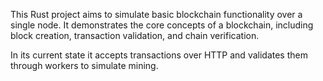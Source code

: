 This Rust project aims to simulate basic blockchain functionality over a single node.
It demonstrates the core concepts of a blockchain, including block creation, transaction validation, and chain verification.

In its current state it accepts transactions over HTTP and validates them through workers to simulate mining.